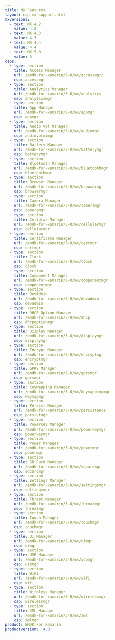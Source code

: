 ```yaml
---
title: MX Features
layout: csp-mx-support.html
mxversions:
  - text: MX 4.2
    value: 4.2
  - text: MX 4.3
    value: 4.3
  - text: MX 4.4
    value: 4.4
  - text: MX 5.0
    value: 5
csps:
  - type: section
    title: Access Manager
    url: /emdk-for-xamarin/3-0/mx/accessmgr/
    csp: accessmgr
  - type: section
    title: Analytics Manager
    url: /emdk-for-xamarin/3-0/mx/analytics
    csp: analyticsmgr
  - type: section
    title: App Manager
    url: /emdk-for-xamarin/3-0/mx/appmgr
    csp: appmgr
  - type: section
    title: Audio Vol Manager
    url: /emdk-for-xamarin/3-0/mx/audiomgr
    csp: audiovoluimgr
  - type: section
    title: Battery Manager
    url: /emdk-for-xamarin/3-0/mx/batterymgr
    csp: batterymgr
  - type: section
    title: Bluetooth Manager
    url: /emdk-for-xamarin/3-0/mx/bluetoothmgr
    csp: bluetoothmgr
  - type: section
    title: Browser Manager
    url: /emdk-for-xamarin/3-0/mx/browsermgr
    csp: browsermgr
  - type: section
    title: Camera Manager
    url: /emdk-for-xamarin/3-0/mx/cameramgr
    csp: cameramgr
  - type: section
    title: Cellular Manager
    url: /emdk-for-xamarin/3-0/mx/cellularmgr
    csp: cellularmgr
  - type: section
    title: Certificate Manager
    url: /emdk-for-xamarin/3-0/mx/certmgr
    csp: certmgr
  - type: section
    title: Clock
    url: /emdk-for-xamarin/3-0/mx/clock
    csp: clock
  - type: section
    title: Component Manager
    url: /emdk-for-xamarin/3-0/mx/componentmgr
    csp: componentmgr
  - type: section
    title: DevAdmin
    url: /emdk-for-xamarin/3-0/mx/devadmin
    csp: devadmin
  - type: section
    title: DHCP Option Manager
    url: /emdk-for-xamarin/3-0/mx/dhcp
    csp: dhcpoptionmgr
  - type: section
    title: Display Manager
    url: /emdk-for-xamarin/3-0/mx/displaymgr
    csp: displaymgr
  - type: section
    title: Encrypt Manager
    url: /emdk-for-xamarin/3-0/mx/encryptmgr
    csp: encryptmgr
  - type: section
    title: GPRS Manager
    url: /emdk-for-xamarin/3-0/mx/gprsmgr
    csp: gprsmgr
  - type: section
    title: KeyMapping Manager
    url: /emdk-for-xamarin/3-0/mx/keymappingmgr
    csp: keymapmgr
  - type: section
    title: Persist Manager
    url: /emdk-for-xamarin/3-0/mx/persistence
    csp: persistmgr
  - type: section
    title: PowerKey Manager
    url: /emdk-for-xamarin/3-0/mx/powerkeymgr
    csp: powerkeymgr
  - type: section
    title: Power Manager
    url: /emdk-for-xamarin/3-0/mx/powermgr
    csp: powermgr
  - type: section
    title: SD Card Manager
    url: /emdk-for-xamarin/3-0/mx/sdcardmgr
    csp: sdcardmgr
  - type: section
    title: Settings Manager
    url: /emdk-for-xamarin/3-0/mx/settingsmgr
    csp: settingsmgr
  - type: section
    title: Threat Manager
    url: /emdk-for-xamarin/3-0/mx/threatmgr
    csp: threatmgr
  - type: section
    title: Touch Manager
    url: /emdk-for-xamarin/3-0/mx/touchmgr
    csp: touchmgr
  - type: section
    title: UI Manager
    url: /emdk-for-xamarin/3-0/mx/uimgr
    csp: uimgr
  - type: section
    title: USB Manager
    url: /emdk-for-xamarin/3-0/mx/usbmgr
    csp: usbmgr
  - type: section
    title: WiFi
    url: /emdk-for-xamarin/3-0/mx/wifi
    csp: wifi
  - type: section
    title: Wireless Manager
    url: /emdk-for-xamarin/3-0/mx/wirelessmgr
    csp: wirelessmgr
  - type: section
    title: XML Manager
    url: /emdk-for-xamarin/3-0/mx/xml
    csp: xmlmgr
product: EMDK For Xamarin
productversion: '4.0'
---
```

 












